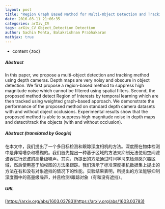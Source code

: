```yaml
---
layout: post
title: "Region Graph Based Method for Multi-Object Detection and Tracking using Depth Cameras"
date: 2016-03-11 21:06:35
categories: arXiv_CV
tags: arXiv_CV Object_Detection Detection
author: Sachin Mehta, Balakrishnan Prabhakaran
mathjax: true
---
```


* content
{:toc}

##### Abstract
In this paper, we propose a multi-object detection and tracking method using depth cameras. Depth maps are very noisy and obscure in object detection. We first propose a region-based method to suppress high magnitude noise which cannot be filtered using spatial filters. Second, the proposed method detect Region of Interests by temporal learning which are then tracked using weighted graph-based approach. We demonstrate the performance of the proposed method on standard depth camera datasets with and without object occlusions. Experimental results show that the proposed method is able to suppress high magnitude noise in depth maps and detect/track the objects (with and without occlusion).

##### Abstract (translated by Google)
在本文中，我们提出了一个多目标检测和跟踪深度相机的方法。深度图在物体检测中是非常嘈杂和模糊的。我们首先提出一种基于区域的方法来抑制无法使用空间滤波器进行滤波的高量级噪声。其次，所提出的方法通过时间学习来检测感兴趣区域，然后使用基于加权图的方法来跟踪。我们演示了标准深度相机数据集上提出的方法在有和没有对象遮挡的情况下的性能。实验结果表明，所提出的方法能够抑制深度图中的高量级噪声，并且检测/跟踪对象（有和没有遮挡）。

##### URL
[https://arxiv.org/abs/1603.03783](https://arxiv.org/abs/1603.03783)

